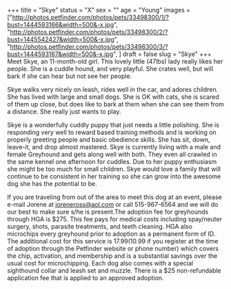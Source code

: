+++
title = "Skye"
status = "X"
sex = ""
age = "Young"
images = ["http://photos.petfinder.com/photos/pets/33498300/1/?bust=1444593166&width=500&-x.jpg",
"http://photos.petfinder.com/photos/pets/33498300/2/?bust=1445542427&width=500&-x.jpg",
"http://photos.petfinder.com/photos/pets/33498300/3/?bust=1444593167&width=500&-x.jpg",
]
draft = false
slug = "Skye"
+++
Meet Skye, an 11-month-old girl. This lovely little (47lbs) lady really likes her people. She is a cuddle hound, and very playful. She crates well, but will bark if she can hear but not see her people.

Skye walks very nicely on leash, rides well in the car, and adores children.  She has lived with large and small dogs. She is OK with cats, she is scared of them up close, but does like to bark at them when she can see them from a distance. She really just wants to play.

Skye is a wonderfully cuddly puppy that just needs a little polishing. She is responding very well to reward based training methods and is working on properly greeting people and basic obedience skills. She has sit, down, leave-it, and drop almost  mastered. Skye is currently living with a male and female Greyhound and gets along well with both. They even all crawled in the same kennel one afternoon for cuddles. Due to her puppy enthusiasm she might be too much for small children. Skye would love a family that will continue to be consistent in her training so she can grow into the awesome dog she has the potential to be.

If you are traveling from out of the area to meet this dog at an event, please e-mail Jorene at joreneross@aol.com or call 515-967-6564 and we will do our best to make sure s/he is present.The adoption fee for greyhounds through HGA is $275. This fee pays for medical costs including spay/neuter surgery, shots, parasite treatments, and teeth cleaning. HGA also microchips every greyhound prior to adoption as a permanent form of ID. The additional cost for this service is $17.99 ($10.99 if you register at the time of adoption through the Petfinder website or phone number) which covers the chip, activation, and membership and is a substantial savings over the usual cost for microchipping. Each dog also comes with a special sighthound collar and leash set and muzzle. There is a $25 non-refundable application fee that is applied to an approved adoption.
